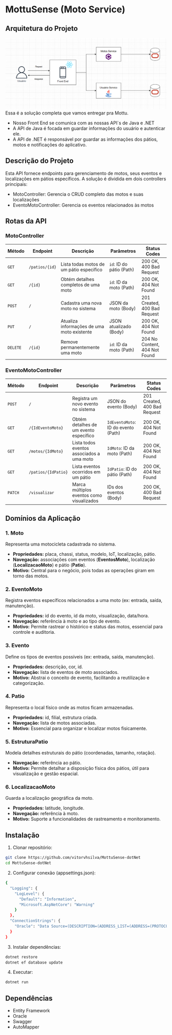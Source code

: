 # MottuSense (Moto Service)

## Arquitetura do Projeto
<img src="https://github.com/vitorvhsilva/MottuSense-dotNet/blob/main/assets/arquitetura_mottusense.png">
Essa é a solução completa que vamos entregar pra Mottu.

- Nosso Front End se comunica com as nossas API`s de Java e .NET
- A API de Java é focada em guardar informações do usuário e autenticar ele.
- A API de .NET é responsável por guardar as informações dos pátios, motos e notificações do aplicativo. 


## Descrição do Projeto
Esta API fornece endpoints para gerenciamento de motos, seus eventos e localizações em pátios específicos. A solução é dividida em dois controllers principais:
- MotoController: Gerencia o CRUD completo das motos e suas localizações
- EventoMotoController: Gerencia os eventos relacionados às motos

## Rotas da API

### MotoController

| Método | Endpoint               | Descrição                                  | Parâmetros                           | Status Codes                        |
|--------|------------------------|-------------------------------------------|--------------------------------------|-------------------------------------|
| `GET`  | `/patios/{id}`         | Lista todas motos de um pátio específico  | `id`: ID do pátio (Path)            | 200 OK, 400 Bad Request             |
| `GET`  | `/{id}`                | Obtém detalhes completos de uma moto      | `id`: ID da moto (Path)             | 200 OK, 404 Not Found               |
| `POST` | `/`                    | Cadastra uma nova moto no sistema         | JSON da moto (Body)                 | 201 Created, 400 Bad Request        |
| `PUT`  | `/`                    | Atualiza informações de uma moto existente| JSON atualizado (Body)              | 200 OK, 404 Not Found               |
| `DELETE`| `/{id}`               | Remove permanentemente uma moto           | `id`: ID da moto (Path)             | 204 No Content, 404 Not Found       |

### EventoMotoController 

| Método | Endpoint               | Descrição                                  | Parâmetros                           | Status Codes                        |
|--------|------------------------|-------------------------------------------|--------------------------------------|-------------------------------------|
| `POST` | `/`                    | Registra um novo evento no sistema        | JSON do evento (Body)               | 201 Created, 400 Bad Request        |
| `GET`  | `/{IdEventoMoto}`      | Obtém detalhes de um evento específico    | `IdEventoMoto`: ID do evento (Path) | 200 OK, 404 Not Found               |
| `GET`  | `/motos/{IdMoto}`      | Lista todos eventos associados a uma moto | `IdMoto`: ID da moto (Path)         | 200 OK, 404 Not Found               |
| `GET`  | `/patios/{IdPatio}`    | Lista eventos ocorridos em um pátio       | `IdPatio`: ID do pátio (Path)       | 200 OK, 404 Not Found               |
| `PATCH`| `/visualizar`          | Marca múltiplos eventos como visualizados | IDs dos eventos (Body)              | 200 OK, 400 Bad Request             |

## Domínios da Aplicação

### 1. Moto
Representa uma motocicleta cadastrada no sistema.  

- **Propriedades:** placa, chassi, status, modelo, IoT, localização, pátio.  
- **Navegação:** associações com eventos (**EventosMoto**), localização (**LocalizacaoMoto**) e pátio (**Patio**).  
- **Motivo:** Central para o negócio, pois todas as operações giram em torno das motos.  

### 2. EventoMoto
Registra eventos específicos relacionados a uma moto (ex: entrada, saída, manutenção).  

- **Propriedades:** id do evento, id da moto, visualização, data/hora.  
- **Navegação:** referência à moto e ao tipo de evento.  
- **Motivo:** Permite rastrear o histórico e status das motos, essencial para controle e auditoria.  

### 3. Evento
Define os tipos de eventos possíveis (ex: entrada, saída, manutenção).  

- **Propriedades:** descrição, cor, id.  
- **Navegação:** lista de eventos de moto associados.  
- **Motivo:** Abstrai o conceito de evento, facilitando a reutilização e categorização.  

### 4. Patio
Representa o local físico onde as motos ficam armazenadas.  

- **Propriedades:** id, filial, estrutura criada.  
- **Navegação:** lista de motos associadas.  
- **Motivo:** Essencial para organizar e localizar motos fisicamente.  

### 5. EstruturaPatio
Modela detalhes estruturais do pátio (coordenadas, tamanho, rotação).  

- **Navegação:** referência ao pátio.  
- **Motivo:** Permite detalhar a disposição física dos pátios, útil para visualização e gestão espacial.  

### 6. LocalizacaoMoto
Guarda a localização geográfica da moto.  

- **Propriedades:** latitude, longitude.  
- **Navegação:** referência à moto.  
- **Motivo:** Suporte a funcionalidades de rastreamento e monitoramento.  

## Instalação

1. Clonar repositório:
```bash
git clone https://github.com/vitorvhsilva/MottuSense-dotNet
cd MottuSense-dotNet
```

2. Configurar conexão (appsettings.json):
```bash
{
  "Logging": {
    "LogLevel": {
      "Default": "Information",
      "Microsoft.AspNetCore": "Warning"
    }
  },
  "ConnectionStrings": {
    "Oracle": "Data Source=(DESCRIPTION=(ADDRESS_LIST=(ADDRESS=(PROTOCOL=TCP)(HOST=)(PORT=))) (CONNECT_DATA=(SERVER=DEDICATED)(SID=ORCL)));User Id=;Password=;"
  }
}
```
3. Instalar dependências:
```bash
dotnet restore
dotnet ef database update
```
4. Executar:
```bash
dotnet run
```

## Dependências
- Entity Framework
- Oracle
- Swagger
- AutoMapper
